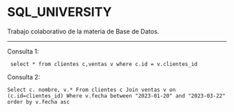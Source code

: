 # SQL_UNIVERSITY
Trabajo colaborativo de la materia de Base de Datos.

---
Consulta 1:

<code> select * from clientes c,ventas v where c.id = v.clientes_id </code>

Consulta 2:

<code>Select c. nombre, v.* From clientes c Join ventas v on (c.id=clientes_id) Where v.fecha between "2023-01-20" and "2023-03-22" order by v.fecha asc</code>
